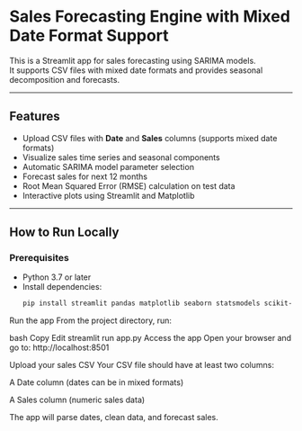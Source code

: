 # Sales Forecasting Engine with Mixed Date Format Support

This is a Streamlit app for sales forecasting using SARIMA models.  
It supports CSV files with mixed date formats and provides seasonal decomposition and forecasts.

---

## Features
- Upload CSV files with **Date** and **Sales** columns (supports mixed date formats)  
- Visualize sales time series and seasonal components  
- Automatic SARIMA model parameter selection  
- Forecast sales for next 12 months  
- Root Mean Squared Error (RMSE) calculation on test data  
- Interactive plots using Streamlit and Matplotlib  

---

## How to Run Locally

### Prerequisites
- Python 3.7 or later  
- Install dependencies:  
  ```bash
  pip install streamlit pandas matplotlib seaborn statsmodels scikit-learn pmdarima
Run the app
From the project directory, run:

bash
Copy
Edit
streamlit run app.py
Access the app
Open your browser and go to:
http://localhost:8501

Upload your sales CSV
Your CSV file should have at least two columns:

A Date column (dates can be in mixed formats)

A Sales column (numeric sales data)

The app will parse dates, clean data, and forecast sales.
